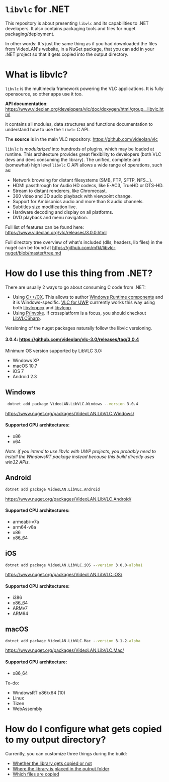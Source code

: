 # `libvlc` for .NET

This repository is about presenting `libvlc` and its capabilities to .NET developers.
It also contains packaging tools and files for nuget packaging/deployment.

In other words: It's just the same thing as if you had downloaded the files from VideoLAN's website, in a NuGet package,
that you can add in your .NET project so that it gets copied into the output directory.

# What is libvlc?

`libvlc` is the multimedia framework powering the VLC applications. It is fully opensource, so other apps use it too.

**API documentation**: https://www.videolan.org/developers/vlc/doc/doxygen/html/group__libvlc.html

it contains all modules, data structures and functions documentation to understand how to use the `libvlc` C API.

The **source** is in the main VLC repository: https://github.com/videolan/vlc

`libvlc` is *modularized* into hundreds of plugins, which may be loaded at runtime. This architecture provides great flexibility to developers (both VLC devs and devs consuming the library). The unified, complete and (somewhat) high level `libvlc` C API allows a wide range of operations, such as:
- Network browsing for distant filesystems (SMB, FTP, SFTP, NFS...).
- HDMI passthrough for Audio HD codecs, like E-AC3, TrueHD or DTS-HD.
- Stream to distant renderers, like Chromecast.
- 360 video and 3D audio playback with viewpoint change.
- Support for Ambisonics audio and more than 8 audio channels.
- Subtitles size modification live.
- Hardware decoding and display on all platforms.
- DVD playback and menu navigation.

Full list of features can be found here: https://www.videolan.org/vlc/releases/3.0.0.html

Full directory tree overview of what's included (dlls, headers, lib files) in the nuget can be found at https://github.com/mfkl/libvlc-nuget/blob/master/tree.md

# How do I use this thing from .NET?

There are usually 2 ways to go about consuming C code from .NET:
- Using [C++/CX](https://docs.microsoft.com/en-us/cpp/cppcx/visual-c-language-reference-c-cx). This allows to author [Windows Runtime components](https://docs.microsoft.com/en-us/cpp/windows/windows-runtime-cpp-template-library-wrl) and it is Windows-specific. [VLC for UWP](https://code.videolan.org/videolan/vlc-winrt) currrently works this way using both [libvlcppcx](https://github.com/kakone/libVLCX) and [libvlcpp](https://code.videolan.org/videolan/libvlcpp).
- Using [P/Invoke](http://www.mono-project.com/docs/advanced/pinvoke/). If crossplatform is a focus, you should checkout [LibVLCSharp](https://github.com/videolan/libvlcsharp).

Versioning of the nuget packages naturally follow the libvlc versioning.

#### 3.0.4: https://github.com/videolan/vlc-3.0/releases/tag/3.0.4
Minimum OS version supported by LibVLC 3.0:
- Windows XP
- macOS 10.7
- iOS 7
- Android 2.3

## Windows
```cmd
 dotnet add package VideoLAN.LibVLC.Windows --version 3.0.4
```
https://www.nuget.org/packages/VideoLAN.LibVLC.Windows/

#### Supported CPU architectures:
- x86
- x64

*Note: if you intend to use libvlc with UWP projects, you probably need to install the WindowsRT package instead because this build directly uses win32 APIs.*

## Android
```cmd
dotnet add package VideoLAN.LibVLC.Android
```
https://www.nuget.org/packages/VideoLAN.LibVLC.Android/

#### Supported CPU architectures:
- armeabi-v7a
- arm64-v8a
- x86
- x86_64

## iOS
```cmd
dotnet add package VideoLAN.LibVLC.iOS --version 3.0.0-alpha1
```
https://www.nuget.org/packages/VideoLAN.LibVLC.iOS/

#### Supported CPU architectures:
- i386
- x86_64
- ARMv7
- ARM64

## macOS
```cmd
dotnet add package VideoLAN.LibVLC.Mac --version 3.1.2-alpha
```
https://www.nuget.org/packages/VideoLAN.LibVLC.Mac/

#### Supported CPU architecture:
- x86_64

To-do:
- WindowsRT x86/x64 (10)
- Linux
- Tizen
- WebAssembly

# How do I configure what gets copied to my output directory?

Currently, you can customize three things during the build:
- [Whether the library gets copied or not](library-copy-enabling.md)
- [Where the library is placed in the output folder](files-location-selection.md)
- [Which files are copied](cherry-picking.md)
